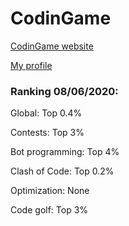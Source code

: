 # CodinGame

[CodinGame website](https://www.codingame.com/home)

[My profile](https://www.codingame.com/profile/b944cb66159c494961db183c595578915353933)

### Ranking 08/06/2020:

Global: Top 0.4%

Contests: Top 3%

Bot programming: Top 4%

Clash of Code: Top 0.2%

Optimization: None

Code golf: Top 3%